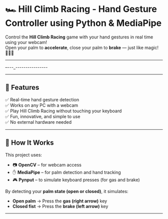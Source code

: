 # 🏎️ Hill Climb Racing - Hand Gesture Controller using Python & MediaPipe

Control the **Hill Climb Racing** game with your hand gestures in real time using your webcam!  
Open your palm to **accelerate**, close your palm to **brake** — just like magic! 🧙‍♂️💥

---

–---_----------------

---

## 🚀 Features

✅ Real-time hand gesture detection  
✅ Works on any PC with a webcam  
✅ Play Hill Climb Racing without touching your keyboard  
✅ Fun, innovative, and simple to use  
✅ No external hardware needed

---

## 🧠 How It Works

This project uses:

- 📷 **OpenCV** – for webcam access  
- ✋ **MediaPipe** – for palm detection and hand tracking  
- 🎮 **Pynput** – to simulate keyboard presses (for gas and brake)

By detecting your **palm state (open or closed)**, it simulates:
- **Open palm** → Press the **gas (right arrow)** key
- **Closed fist** → Press the **brake (left arrow)** key

---





